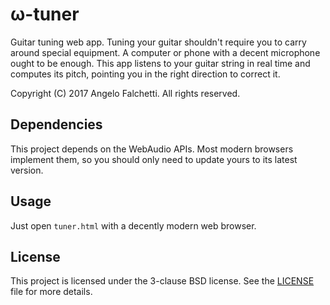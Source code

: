 # ω-tuner

Guitar tuning web app. Tuning your guitar shouldn't require you to carry around special equipment. A
computer or phone with a decent microphone ought to be enough. This app listens to your guitar string
in real time and computes its pitch, pointing you in the right direction to correct it.

Copyright (C) 2017 Angelo Falchetti.
All rights reserved.

## Dependencies
This project depends on the WebAudio APIs. Most modern browsers implement them, so you should only
need to update yours to its latest version.

## Usage
Just open `tuner.html` with a decently modern web browser.

## License

This project is licensed under the 3-clause BSD license. See the [LICENSE](LICENSE) file for more details.
